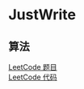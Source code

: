 # JustWrite

## 算法
[LeetCode 题目](./blog/algorithm/leetcode)  
[LeetCode 代码](./src/main/java/club/justwrite/java/algorithm/leetcode)